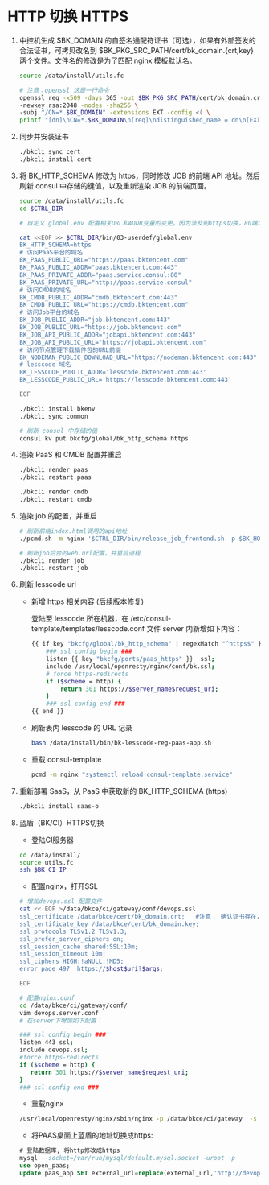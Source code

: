 # HTTP 切换 HTTPS

1. 中控机生成 $BK_DOMAIN 的自签名通配符证书（可选），如果有外部签发的合法证书，可拷贝改名到 $BK_PKG_SRC_PATH/cert/bk_domain.{crt,key} 两个文件。文件名的修改是为了匹配 nginx 模板默认名。

    ```bash
    source /data/install/utils.fc

    # 注意：openssl 这是一行命令
    openssl req -x509 -days 365 -out $BK_PKG_SRC_PATH/cert/bk_domain.crt -keyout   $BK_PKG_SRC_PATH/cert/bk_domain.key \
    -newkey rsa:2048 -nodes -sha256 \
    -subj "/CN=*.$BK_DOMAIN" -extensions EXT -config <( \
    printf "[dn]\nCN=*.$BK_DOMAIN\n[req]\ndistinguished_name = dn\n[EXT]\nsubjectAltName=DNS:*.$BK_DOMAIN\nkeyUsage=digitalSignature\nextendedKeyUsage=serverAuth")
    ```

2. 同步并安装证书

    ```bash
    ./bkcli sync cert
    ./bkcli install cert 
    ```

3. 将 BK_HTTP_SCHEMA 修改为 https，同时修改 JOB 的前端 API 地址。然后刷新 consul 中存储的键值，以及重新渲染 JOB 的前端页面。

    ```bash
    source /data/install/utils.fc
    cd $CTRL_DIR

    # 自定义 global.env 配置相关URL和ADDR变量的变更，因为涉及到https切换，80端口也需要改为443

    cat <<EOF >> $CTRL_DIR/bin/03-userdef/global.env 
    BK_HTTP_SCHEMA=https
    # 访问PaaS平台的域名
    BK_PAAS_PUBLIC_URL="https://paas.bktencent.com"
    BK_PAAS_PUBLIC_ADDR="paas.bktencent.com:443"
    BK_PAAS_PRIVATE_ADDR="paas.service.consul:80"
    BK_PAAS_PRIVATE_URL="http://paas.service.consul"
    # 访问CMDB的域名
    BK_CMDB_PUBLIC_ADDR="cmdb.bktencent.com:443"
    BK_CMDB_PUBLIC_URL="https://cmdb.bktencent.com"
    # 访问Job平台的域名
    BK_JOB_PUBLIC_ADDR="job.bktencent.com:443"
    BK_JOB_PUBLIC_URL="https://job.bktencent.com"
    BK_JOB_API_PUBLIC_ADDR="jobapi.bktencent.com:443"
    BK_JOB_API_PUBLIC_URL="https://jobapi.bktencent.com"
    # 访问节点管理下载插件包的URL前缀
    BK_NODEMAN_PUBLIC_DOWNLOAD_URL="https://nodeman.bktencent.com:443"
    # lesscode 域名
    BK_LESSCODE_PUBLIC_ADDR='lesscode.bktencent.com:443'
    BK_LESSCODE_PUBLIC_URL='https://lesscode.bktencent.com:443'

    EOF

    ./bkcli install bkenv
    ./bkcli sync common

    # 刷新 consul 中存储的值
    consul kv put bkcfg/global/bk_http_schema https
    ```

4. 渲染 PaaS 和 CMDB 配置并重启

    ```bash
    ./bkcli render paas
    ./bkcli restart paas

    ./bkcli render cmdb
    ./bkcli restart cmdb
    ```

5. 渲染 job 的配置，并重启

    ```bash
    # 刷新前端index.html调用的api地址
    ./pcmd.sh -m nginx '$CTRL_DIR/bin/release_job_frontend.sh -p $BK_HOME -s $BK_PKG_SRC_PATH -B $BK_PKG_SRC_PATH/backup -i $BK_JOB_API_PUBLIC_URL'

    # 刷新job后台的web.url配置，并重启进程
    ./bkcli render job
    ./bkcli restart job
    ```

6. 刷新 lesscode url

   - 新增 https 相关内容 (后续版本修复)
    
        登陆至 lesscode 所在机器，在 /etc/consul-template/templates/lesscode.conf 文件 server 内新增如下内容：

        ```bash
        {{ if key "bkcfg/global/bk_http_schema" | regexMatch "^https$" }}
            ### ssl config begin ###
            listen {{ key "bkcfg/ports/paas_https" }}  ssl;
            include /usr/local/openresty/nginx/conf/bk.ssl;
            # force https-redirects
            if ($scheme = http) {
                return 301 https://$server_name$request_uri;
            }
            ### ssl config end ###
        {{ end }}
        ```

    - 刷新表内 lesscode 的 URL 记录

        ```bash
        bash /data/install/bin/bk-lesscode-reg-paas-app.sh
        ```

    - 重载 consul-template

        ```bash
        pcmd -m nginx "systemctl reload consul-template.service"
        ```

7. 重新部署 SaaS，从 PaaS 中获取新的 BK_HTTP_SCHEMA (https)

    ```bash
    ./bkcli install saas-o 
    ```



8. 蓝盾（BK/CI）HTTPS切换

   - 登陆CI服务器

   ```bash
   cd /data/install/
   source utils.fc
   ssh $BK_CI_IP
   ```

   - 配置nginx，打开SSL

   ```bash
   # 增加devops.ssl 配置文件
   cat << EOF >/data/bkce/ci/gateway/conf/devops.ssl
   ssl_certificate /data/bkce/cert/bk_domain.crt;   #注意： 确认证书存在，不存在请先将证书同步到这里
   ssl_certificate_key /data/bkce/cert/bk_domain.key;
   ssl_protocols TLSv1.2 TLSv1.3;
   ssl_prefer_server_ciphers on;
   ssl_session_cache shared:SSL:10m;
   ssl_session_timeout 10m;
   ssl_ciphers HIGH:!aNULL:!MD5;
   error_page 497  https://$host$uri?$args;
   
   EOF
   
   # 配置nginx.conf
   cd /data/bkce/ci/gateway/conf/
   vim devops.server.conf
   # 在server下增加如下配置：
   
   ### ssl config begin ###
   listen 443 ssl;
   include devops.ssl;
   #force https-redirects
   if ($scheme = http) {
      return 301 https://$server_name$request_uri;
   }
   ### ssl config end ###
   
   ```

   - 重载nginx

   ```bash
   /usr/local/openresty/nginx/sbin/nginx -p /data/bkce/ci/gateway  -s reload
   ```

   - 将PAAS桌面上蓝盾的地址切换成https:

   ```sql
   # 登陆数据库, 将http修改成https
   mysql --socket=/var/run/mysql/default.mysql.socket -uroot -p
   use open_paas;
   update paas_app SET external_url=replace(external_url,'http://devops', 'https://devops') where name = '蓝盾';
   ```

   

   

